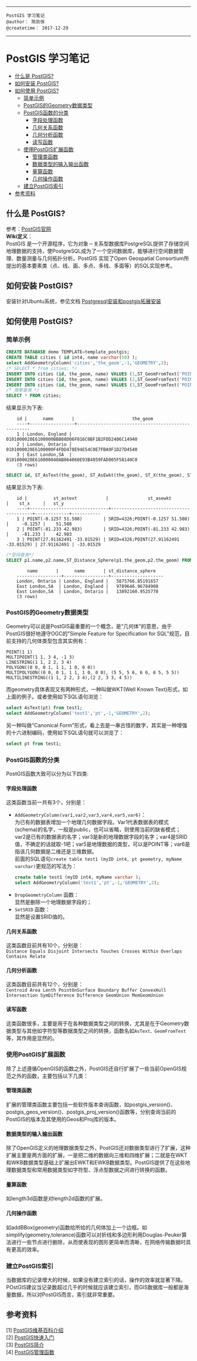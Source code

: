 -------------------------------
    PostGIS 学习笔记
    @author： 陈凯恒
    @createtime： 2017-12-29
-------------------------------

# PostGIS 学习笔记
<!-- TOC -->

- [什么是 PostGIS?](#什么是-postgis)
- [如何安装 PostGIS?](#如何安装-postgis)
- [如何使用 PostGIS?](#如何使用-postgis)
    - [简单示例](#简单示例)
    - [PostGIS的Geometry数据类型](#postgis的geometry数据类型)
    - [PostGIS函数的分类](#postgis函数的分类)
        - [字段处理函数](#字段处理函数)
        - [几何关系函数](#几何关系函数)
        - [几何分析函数](#几何分析函数)
        - [读写函数](#读写函数)
    - [使用PostGIS扩展函数](#使用postgis扩展函数)
        - [管理类函数](#管理类函数)
        - [数据类型的输入输出函数](#数据类型的输入输出函数)
        - [量算函数](#量算函数)
        - [几何操作函数](#几何操作函数)
    - [建立PostGIS索引](#建立postgis索引)
- [参考资料](#参考资料)

<!-- /TOC -->
## 什么是 PostGIS?
参考：[PostGIS官网](https://postgis.net/)  
**Wiki定义**：  
PostGIS 是一个开源程序，它为对象－关系型数据库PostgreSQL提供了存储空间地理数据的支持，使PostgreSQL成为了一个空间数据库，能够进行空间数据管理、数量测量与几何拓扑分析。PostGIS 实现了Open Geospatial Consortium所提出的基本要素类（点、线、面、多点、多线、多面等）的SQL实现参考。

## 如何安装 PostGIS?
安装针对Ubuntu系统，参见文档 [Postgresql安装和postgis拓展安装](postgresql安装和postgis拓展安装.md)

##  如何使用 PostGIS?
### 简单示例
```sql
CREATE DATABASE demo TEMPLATE=template_postgis;
CREATE TABLE cities ( id int4, name varchar(50) );
select AddGeometryColumn('cities','the_geom',-1,'GEOMETRY',2);
/* SELECT * from cities; */
INSERT INTO cities (id, the_geom, name) VALUES (1,ST_GeomFromText('POINT(-0.1257 51.508)',4326),'London, England');
INSERT INTO cities (id, the_geom, name) VALUES (2,ST_GeomFromText('POINT(-81.233 42.983)',4326),'London, Ontario');
INSERT INTO cities (id, the_geom, name) VALUES (3,ST_GeomFromText('POINT(27.91162491 -33.01529)',4326),'East London,SA');
/* 简单查询 */
SELECT * FROM cities;
```
结果显示为下表:
        
        id |      name       |                      the_geom
        ----+-----------------+----------------------------------------------------
        1 | London, England | 0101000020E6100000BBB88D06F016C0BF1B2FDD2406C14940
        2 | London, Ontario | 0101000020E6100000F4FDD478E94E54C0E7FBA9F1D27D4540
        3 | East London,SA  | 0101000020E610000040AB064060E93B4059FAD005F58140C0
        (3 rows)
```sql
SELECT id, ST_AsText(the_geom), ST_AsEwkt(the_geom), ST_X(the_geom), ST_Y(the_geom) FROM cities;
```
结果显示为下表:

        id |          st_astext           |               st_asewkt                |    st_x     |   st_y
        ----+------------------------------+----------------------------------------+-------------+-----------
        1 | POINT(-0.1257 51.508)        | SRID=4326;POINT(-0.1257 51.508)        |     -0.1257 |    51.508
        2 | POINT(-81.233 42.983)        | SRID=4326;POINT(-81.233 42.983)        |     -81.233 |    42.983
        3 | POINT(27.91162491 -33.01529) | SRID=4326;POINT(27.91162491 -33.01529) | 27.91162491 | -33.01529
```sql
/*空间查询*/
SELECT p1.name,p2.name,ST_Distance_Sphere(p1.the_geom,p2.the_geom) FROM cities AS p1, cities AS p2 WHERE p1.id > p2.id;
```
            name       |      name       | st_distance_sphere
        -----------------+-----------------+--------------------
        London, Ontario | London, England |   5875766.85191657
        East London,SA  | London, England |   9789646.96784908
        East London,SA  | London, Ontario |   13892160.9525778
        (3 rows)

### PostGIS的Geometry数据类型
Geometry可以说是PostGIS最重要的一个概念，是“几何体”的意思，由于PostGIS很好地遵守OGC的”Simple Feature for Specification for SQL”规范，目前支持的几何体类型包含其实例有：
```
POINT(1 1)
MULTIPOINT(1 1, 3 4, -1 3)
LINESTRING(1 1, 2 2, 3 4)
POLYGON((0 0, 0 1, 1 1, 1 0, 0 0))
MULTIPOLYGON((0 0, 0 1, 1 1, 1 0, 0 0), (5 5, 5 6, 6 6, 6 5, 5 5))
MULTILINESTRING((1 1, 2 2, 3 4),(2 2, 3 3, 4 5))
```
而geometry具体表现又有两种形式，一种叫做WKT(Well Known Text)形式，如上面的例子。或者使用如下SQL语句浏览：
```sql
select AsText(pt) from test1;
select AddGeometryColumn('test1','pt',-1,'GEOMETRY',2);
```
另一种叫做“Canonical Form”形式，看上去是一串古怪的数字，其实是一种增强的十六进制编码，使用如下SQL语句就可以浏览了：
```sql
select pt from test1;
```

### PostGIS函数的分类
PostGIS函数大致可以分为以下四类:
#### 字段处理函数
这类函数当前一共有3个，分别是：
- `AddGeometryColumn(var1,var2,var3,var4,var5,var6)`：  
为已有的数据表增加一个地理几何数据字段。Var1代表数据表的模式(schema)的名字，一般是public，也可以省略，则使用当前的缺省模式；var2是已有的数据表的名字；var3是新的地理数据字段的名字；var4是SRID值，不确定的话就取-1吧；var5是地理数据的类型，可以是POINT等；var6是指该几何数据是二维还是三维数据。  
前面的SQL语句`create table test1 (myID int4, pt geometry, myName varchar)`更规范的写法为：
    ```sql
    create table test1 (myID int4, myName varchar );
    select AddGeometryColumn('test1','pt',-1,'GEOMETRY',2);
    ```
- `DropGeometryColumn` 函数：  
显然是删除一个地理数据字段的；
- `SetSRID` 函数：  
显然是设置SRID值的。
#### 几何关系函数
这类函数目前共有10个，分别是：  
`Distance Equals Disjoint Intersects Touches Crosses Within Overlaps Contains Relate`
#### 几何分析函数
这类函数目前共有12个，分别是：  
`Centroid Area Lenth PointOnSurface Boundary Buffer ConvexHull Intersection SymDifference Difference GeomUnion MemGeomUnion`
#### 读写函数
这类函数很多，主要是用于在各种数据类型之间的转换，尤其是在于Geometry数据类型与其他如字符型等数据类型之间的转换，函数名如`AsText、GeomFromText`等，其作用是显然的。
### 使用PostGIS扩展函数
除了上述遵循OpenGIS的函数之外，PostGIS还自行扩展了一些当前OpenGIS规范之外的函数，主要包括以下几类：
#### 管理类函数
扩展的管理类函数主要包括一些软件版本查询函数，如postgis_version()、postgis_geos_version()、postgis_proj_version()函数等，分别查询当前的PostGIS的版本及其使用的Geos和Proj库的版本。
#### 数据类型的输入输出函数
除了OpenGIS定义的地理数据类型之外，PostGIS还对数据类型进行了扩展，这种扩展主要是两方面的扩展，一是把二维的数据向三维和四维扩展；二就是在WKT和WKB数据类型基础上扩展出EWKT和EWKB数据类型。PostGIS提供了在这些地理数据类型和常用数据类型如字符型、浮点型数据之间进行转换的函数。
#### 量算函数
如length3d函数是对length2d函数的扩展。
#### 几何操作函数
如addBBox(geometry)函数给所给的几何体加上一个边框。如simplify(geometry,tolerance)函数可以对折线和多边形利用Douglas-Peuker算法进行一些节点进行删除，从而使表现的图形更简单而清晰，在网络传输数据时具有更高的效率。

### 建立PostGIS索引
当数据库的记录增大的时候，如果没有建立索引的话，操作的效率就显著下降。POstGIS建议当记录数超过几千的时候就应该建立索引，而GIS数据库一般都是海量数据，所以对PostGIS而言，索引就非常重要。 


## 参考资料
[1] [PostGIS维基百科介绍](https://zh.wikipedia.org/wiki/PostGIS)  
[2] [PostGIS快速入门](https://live.osgeo.org/zh/quickstart/postgis_quickstart.html)  
[3] [PostGIS简介](http://blog.csdn.net/shixiaoguo90/article/details/30034429)  
[4] [PostGIS管理函数](http://www.cnblogs.com/LCGIS/archive/2013/03/08/2949119.html)